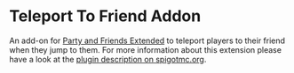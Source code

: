 # Teleport To Friend Addon

An add-on for [Party and Friends Extended](https://www.spigotmc.org/resources/party-and-friends-extended-edition-for-bungeecord-velocity-supports-1-7-1-19.10123/) to teleport players to their friend when they jump to them. For more information about this extension please have a look at the [plugin description on spigotmc.org](https://www.spigotmc.org/resources/teleport-jump-extension-for-party-and-friends-extended-edition-for-bungeecord.51060/).
